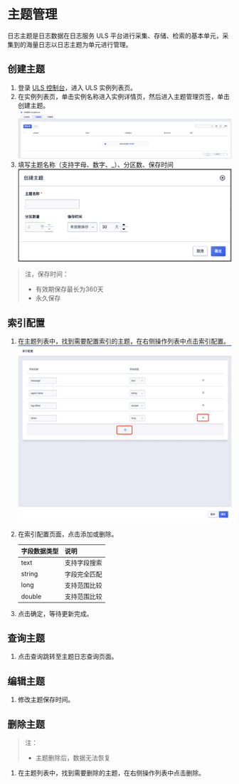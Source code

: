 # 主题管理

日志主题是日志数据在日志服务 ULS 平台进行采集、存储、检索的基本单元，采集到的海量日志以日志主题为单元进行管理。

## 创建主题

1. 登录 [ULS 控制台](https://console.ucloud.cn/ulogservice/ulogservice)，进入 ULS 实例列表页。
2. 在实例列表页，单击实例名称进入实例详情页，然后进入主题管理页签，单击创建主题。
   ![创建主题1](/images/topic/create_topic_1.png)
3. 填写主题名称（支持字母、数字、_）、分区数、保存时间
   ![创建主题2](/images/topic/create_topic_2.png)

> 注，保存时间：
>
> - 有效期保存最长为360天
> - 永久保存

## 索引配置

1. 在主题列表中，找到需要配置索引的主题，在右侧操作列表中点击索引配置。
   ![索引配置1](/images/topic/index_config_1.png)
2. 在索引配置页面，点击添加或删除。

   | 字段数据类型 | 说明         |
   | ------------ | ------------ |
   | text         | 支持字段搜索 |
   | string       | 字段完全匹配 |
   | long         | 支持范围比较 |
   | double       | 支持范围比较 |
3. 点击确定，等待更新完成。

## 查询主题

1. 点击查询跳转至主题日志查询页面。

## 编辑主题

1. 修改主题保存时间。

## 删除主题

> 注：
>
> - 主题删除后，数据无法恢复

1. 在主题列表中，找到需要删除的主题，在右侧操作列表中点击删除。